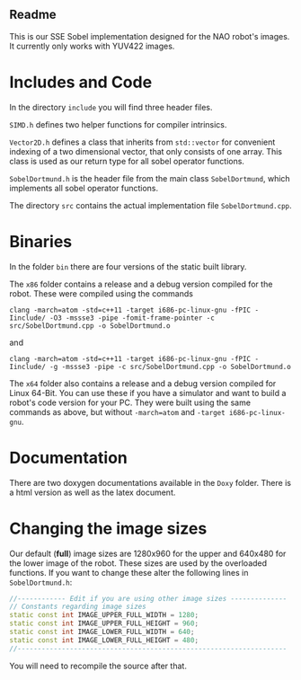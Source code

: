 Readme
---------------------------


This is our SSE Sobel implementation designed for the NAO robot's images. It currently only works with YUV422 images.

# Includes and Code
In the directory ``include`` you will find three header files.

``SIMD.h`` defines two helper functions for compiler intrinsics.

``Vector2D.h`` defines a class that inherits from ``std::vector`` for convenient indexing of a two dimensional vector, that only consists of one array. This class is used as our return type for all sobel operator functions.

``SobelDortmund.h`` is the header file from the main class ``SobelDortmund``, which implements all sobel operator functions.


The directory ``src`` contains the actual implementation file ``SobelDortmund.cpp``.

# Binaries

In the folder ``bin`` there are four versions of the static built library.

The ``x86`` folder contains a release and a debug version compiled for the robot.
These were compiled using the commands
```
clang -march=atom -std=c++11 -target i686-pc-linux-gnu -fPIC -Iinclude/ -O3 -mssse3 -pipe -fomit-frame-pointer -c src/SobelDortmund.cpp -o SobelDortmund.o
```
and
```
clang -march=atom -std=c++11 -target i686-pc-linux-gnu -fPIC -Iinclude/ -g -mssse3 -pipe -c src/SobelDortmund.cpp -o SobelDortmund.o
```

The ``x64`` folder also contains a release and a debug version compiled for Linux 64-Bit. You can use these if you have a simulator and want to build a robot's code version for your PC. They were built using the same commands as above, but without ``-march=atom`` and ``-target i686-pc-linux-gnu``.

# Documentation

There are two doxygen documentations available in the ``Doxy`` folder. There is a html version as well as the latex document.

# Changing the image sizes

Our default (**full**) image sizes are 1280x960 for the upper and 640x480 for the lower image of the robot. These sizes are used by the overloaded functions. If you want to change these alter the following lines in ``SobelDortmund.h``:
```cpp
//------------ Edit if you are using other image sizes --------------
// Constants regarding image sizes
static const int IMAGE_UPPER_FULL_WIDTH = 1280;
static const int IMAGE_UPPER_FULL_HEIGHT = 960;
static const int IMAGE_LOWER_FULL_WIDTH = 640;
static const int IMAGE_LOWER_FULL_HEIGHT = 480;
//-------------------------------------------------------------------
```
You will need to recompile the source after that.
